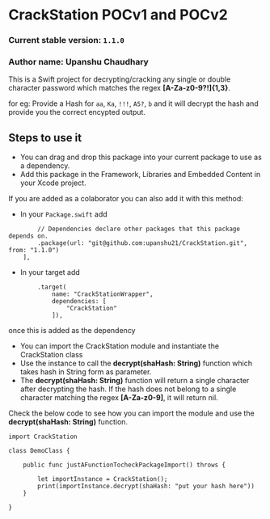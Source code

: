 # CrackStation POCv1 and POCv2

### Current stable version: `1.1.0`

### Author name: Upanshu Chaudhary

This is a Swift project for decrypting/cracking any single or double character password which matches the regex **[A-Za-z0-9?!]{1,3}**.

for eg: Provide a Hash for `aa`, `Ka`, `!!!`, `A5?`, `b` and it will decrypt the hash and provide you the correct encypted output.

## Steps to use it

- You can drag and drop this package into your current package to use as a dependency. 
- Add this package in the Framework, Libraries and Embedded Content in your Xcode project.

If you are added as a colaborator you can also add it with this method:

- In your `Package.swift` add 

```   dependencies: [
        // Dependencies declare other packages that this package depends on.
        .package(url: "git@github.com:upanshu21/CrackStation.git", from: "1.1.0")
    ],
```

- In your target add

```
        .target(
            name: "CrackStationWrapper",
            dependencies: [
                "CrackStation"
            ]),
```
            
once this is added as the dependency

- You can import the CrackStation module and instantiate the CrackStation class
- Use the instance to call the **decrypt(shaHash: String)** function which takes hash in String form as parameter.
- The **decrypt(shaHash: String)** function will return a single character after decrypting the hash. If the hash does not belong to a single character matching the regex **[A-Za-z0-9]**, it will return nil.

Check the below code to see how you can import the module and use the **decrypt(shaHash: String)** function.

```
import CrackStation

class DemoClass {

    public func justAFunctionTocheckPackageImport() throws {
        
        let importInstance = CrackStation();
        print(importInstance.decrypt(shaHash: "put your hash here"))
    }

}
```
